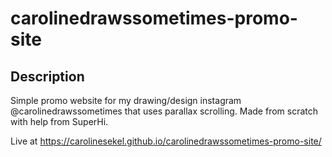 # carolinedrawssometimes-promo-site
## Description

Simple promo website for my drawing/design instagram @carolinedrawssometimes that uses parallax scrolling. Made from scratch with help from SuperHi. 

Live at https://carolinesekel.github.io/carolinedrawssometimes-promo-site/ 
